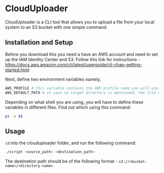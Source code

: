 # CloudUploader

CloudUploader is a CLI tool that allows you to upload a file from your local system to an S3 bucket with one simple command.

## Installation and Setup
Before you download this you need a have an AWS account and need to set up the IAM Identity Center and S3. 
Follow this link for instructions - https://docs.aws.amazon.com/cli/latest/userguide/cli-chap-getting-started.html 

Next, define two environment variables namely, 
```bash
AWS_PROFILE # this variable contains the AWS profile name you will use to login
AWS_DEFAULT_PATH # in case no target directory is mentioned, the file will be copied to this folder
```
Depending on what shell you are using, you will have to define these variables in different files. Find out which using this command:
```bash
ps -p $$ 
```

## Usage

`cd` into the clouduploader folder, and run the following command:
```bash
./script <source_path> <destination_path>
```

The destination path should be of the following format - ```s3://<bucket-name>/<directory-name>```
